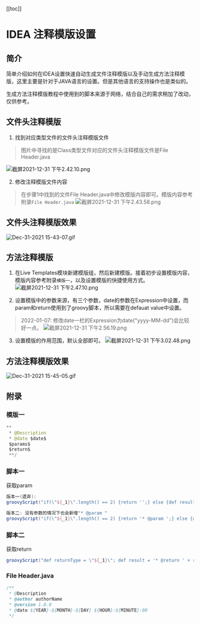 [[toc]]

# IDEA 注释模版设置

## 简介
简单介绍如何在IDEA设置快速自动生成文件注释模版以及手动生成方法注释模版，这里主要是针对于JAVA语言的设置。但是其他语言的支持操作也是类似的。

生成方法注释模版教程中使用到的脚本来源于网络，结合自己的需求稍加了改动，仅供参考。

## 文件头注释模版
1. 找到对应类型文件的文件头注释模版文件
> 图片中寻找的是Class类型文件对应的文件头注释模版文件是File Header.java

![截屏2021-12-31 下午2.42.10.png](https://p1-juejin.byteimg.com/tos-cn-i-k3u1fbpfcp/caab2cd0f32a42daa11b15102008ed88~tplv-k3u1fbpfcp-watermark.image?)

2. 修改注释模版文件内容
> 在步骤1中找到的文件File Header.java中修改模版内容即可。模版内容参考附录`File Header.java`
![截屏2021-12-31 下午2.43.58.png](https://p1-juejin.byteimg.com/tos-cn-i-k3u1fbpfcp/d3c01d3d4f774b77b5170ad811942bc3~tplv-k3u1fbpfcp-watermark.image?)
## 文件头注释模版效果
![Dec-31-2021 15-43-07.gif](https://p6-juejin.byteimg.com/tos-cn-i-k3u1fbpfcp/3662c583b8af4b0c931af9076d8426e9~tplv-k3u1fbpfcp-watermark.image?)

## 方法注释模版
1. 在Live Templates模块新建模版组，然后新建模版。接着初步设置模版内容，模版内容参考附录`模版一`，以及设置模版的快捷使用方式。
![截屏2021-12-31 下午2.47.10.png](https://p1-juejin.byteimg.com/tos-cn-i-k3u1fbpfcp/ff3647ebcc2740bd9f18467daf0c67f1~tplv-k3u1fbpfcp-watermark.image?)

2. 设置模版中的参数来源，有三个参数，date的参数在Expression中设置，而param和return使用到了groovy脚本，所以需要在defauat value中设置。
> 2022-01-07: 修改date一栏的Expression为date("yyyy-MM-dd")会比较好一点。
![截屏2021-12-31 下午2.56.19.png](https://p3-juejin.byteimg.com/tos-cn-i-k3u1fbpfcp/3e7fac5856474d85a0bc59f0082114c2~tplv-k3u1fbpfcp-watermark.image?)

3. 设置模版的作用范围，默认全部即可。
![截屏2021-12-31 下午3.02.48.png](https://p3-juejin.byteimg.com/tos-cn-i-k3u1fbpfcp/377255c078144abe81659218d547ca9a~tplv-k3u1fbpfcp-watermark.image?)
## 方法注释模版效果
![Dec-31-2021 15-45-05.gif](https://p3-juejin.byteimg.com/tos-cn-i-k3u1fbpfcp/549f2d3d663f493cb2c3b2c59dd396e0~tplv-k3u1fbpfcp-watermark.image?)

## 附录
### 模版一
```java
**
 * @Description
 * @date $date$
 $params$
 $return$
 **/
```

### 脚本一
获取param
```groovy
版本一(遗弃):
groovyScript("if(\"${_1}\".length() == 2) {return '';} else {def result=''; def params=\"${_1}\".replaceAll('[\\\\[|\\\\]|\\\\s]', '').split(',').toList();for(i = 0; i < params.size(); i++) {if(i==0){result+='* @param ' + params[i]}else{result+='\\n' + ' * @param ' + params[i]}}; return result;}", methodParameters()); 

版本二: 没有参数的情况下也会新增"* @param "
groovyScript("if(\"${_1}\".length() == 2) {return '* @param ';} else {def result=''; def params=\"${_1}\".replaceAll('[\\\\[|\\\\]|\\\\s]', '').split(',').toList();for(i = 0; i < params.size(); i++) {if(i==0){result+='* @param ' + params[i]}else{result+='\\n' + ' * @param ' + params[i]}}; return result;}", methodParameters()); 
```
### 脚本二
获取return
```groovy
groovyScript("def returnType = \"${_1}\"; def result = '* @return ' + returnType; return result;", methodReturnType()); 
```
### File Header.java
```java
/**
 * @Description 
 * @author authorName
 * @version 1.0.0
 * @date ${YEAR}-${MONTH}-${DAY} ${HOUR}:${MINUTE}:00
 */
```
